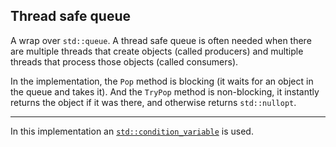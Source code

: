 ## Thread safe queue


A wrap over `std::queue`. A thread safe queue is often needed when there are multiple threads that create objects (called producers) and multiple threads that process those objects (called consumers).

In the implementation, the `Pop` method is blocking (it waits for an object in the queue and takes it). And the `TryPop` method is non-blocking, it instantly returns the object if it was there, and otherwise returns `std::nullopt`.

---

In this implementation an [`std::condition_variable`](https://en.cppreference.com/w/cpp/thread/condition_variable) is used.
